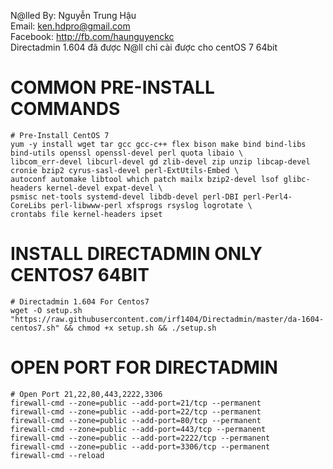 N@lled By: Nguyễn Trung Hậu<br>
Email: ken.hdpro@gmail.com<br>
Facebook: http://fb.com/haunguyenckc<br>
Directadmin 1.604 đã được N@ll chỉ cài được cho centOS 7 64bit

# COMMON PRE-INSTALL COMMANDS
```
# Pre-Install CentOS 7
yum -y install wget tar gcc gcc-c++ flex bison make bind bind-libs bind-utils openssl openssl-devel perl quota libaio \
libcom_err-devel libcurl-devel gd zlib-devel zip unzip libcap-devel cronie bzip2 cyrus-sasl-devel perl-ExtUtils-Embed \
autoconf automake libtool which patch mailx bzip2-devel lsof glibc-headers kernel-devel expat-devel \
psmisc net-tools systemd-devel libdb-devel perl-DBI perl-Perl4-CoreLibs perl-libwww-perl xfsprogs rsyslog logrotate \
crontabs file kernel-headers ipset

```

# INSTALL DIRECTADMIN ONLY CENTOS7 64BIT
```
# Directadmin 1.604 For Centos7
wget -O setup.sh "https://raw.githubusercontent.com/irf1404/Directadmin/master/da-1604-centos7.sh" && chmod +x setup.sh && ./setup.sh

```


# OPEN PORT FOR DIRECTADMIN
```
# Open Port 21,22,80,443,2222,3306
firewall-cmd --zone=public --add-port=21/tcp --permanent
firewall-cmd --zone=public --add-port=22/tcp --permanent
firewall-cmd --zone=public --add-port=80/tcp --permanent
firewall-cmd --zone=public --add-port=443/tcp --permanent
firewall-cmd --zone=public --add-port=2222/tcp --permanent
firewall-cmd --zone=public --add-port=3306/tcp --permanent
firewall-cmd --reload

```